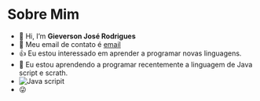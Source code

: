 # Sobre Mim
- 👋 Hi, I’m **Gieverson José Rodrigues**
- 📧 Meu email de contato é [email](gieverson.rodrigues@escola.pr.gov.br)
- 👍 Eu estou interessado em aprender a programar novas linguagens.
- 🍎 Eu estou aprendendo a programar recentemente a linguagem de Java script e scrath.
- ![Java scripit](https://img.shields.io/badge/JavaScript-323330?style=for-the-badge&logo=javascript&logoColor=F7DF1E)
- :stuck_out_tongue_winking_eye:
